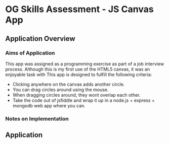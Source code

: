 # OG Skills Assessment - JS Canvas App

## Application Overview

### Aims of Application
This app was assigned as a programming exercise as part of a job interview process. Although this is my first use of the HTML5 canvas, it was an enjoyable task with
This app is designed to fulfill the following criteria:

- Clicking anywhere on the canvas adds another circle.
- You can drag circles around using the mouse.
- When dragging circles around, they wont overlap each other.
- Take the code out of jsfiddle and wrap it up in a node.js + express + mongodb web app where you can.

### Notes on Implementation


## Application